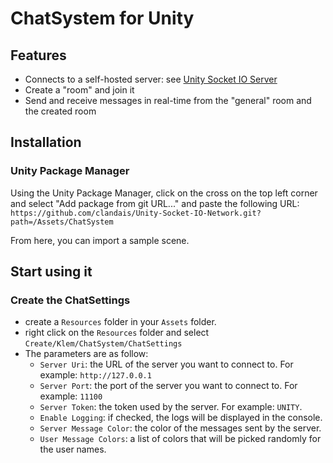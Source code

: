 # ChatSystem for Unity

## Features

- Connects to a self-hosted server: see [Unity Socket IO Server](https://github.com/clandais/Unity-Socket-IO-Server/tree/main)
- Create a "room" and join it
- Send and receive messages in real-time from the "general" room and the created room 

## Installation

### Unity Package Manager

Using the Unity Package Manager, click on the cross on the top left corner and select "Add package from git URL..." and paste the following URL: `https://github.com/clandais/Unity-Socket-IO-Network.git?path=/Assets/ChatSystem`


From here, you can import a sample scene.

## Start using it

### Create the ChatSettings

- create a `Resources` folder in your `Assets` folder.
- right click on the `Resources` folder and select `Create/Klem/ChatSystem/ChatSettings`
- The parameters are as follow:
  - `Server Uri`: the URL of the server you want to connect to. For example: `http://127.0.0.1`
  - `Server Port`: the port of the server you want to connect to. For example: `11100`
  - `Server Token`: the token used by the server. For example: `UNITY`.
  - `Enable Logging`: if checked, the logs will be displayed in the console.
  - `Server Message Color`: the color of the messages sent by the server.
  - `User Message Colors`: a list of colors that will be picked randomly for the user names.